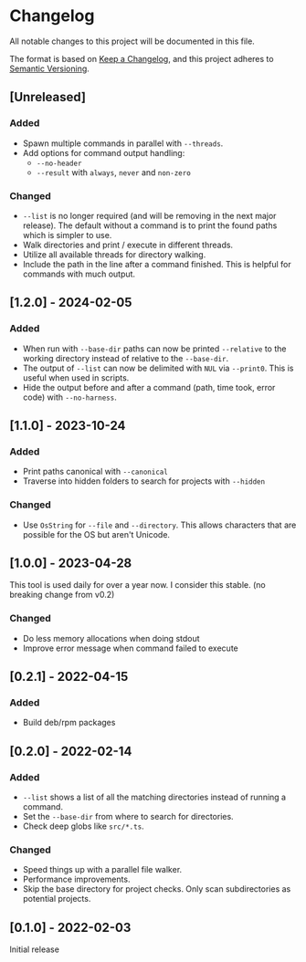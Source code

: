 # Changelog

All notable changes to this project will be documented in this file.

The format is based on [Keep a Changelog](https://keepachangelog.com/en/1.1.0/),
and this project adheres to [Semantic Versioning](https://semver.org/spec/v2.0.0.html).

## [Unreleased]

### Added

- Spawn multiple commands in parallel with `--threads`.
- Add options for command output handling:
  - `--no-header`
  - `--result` with `always`, `never` and `non-zero`

### Changed

- `--list` is no longer required (and will be removing in the next major release). The default without a command is to print the found paths which is simpler to use.
- Walk directories and print / execute in different threads.
- Utilize all available threads for directory walking.
- Include the path in the line after a command finished. This is helpful for commands with much output.

## [1.2.0] - 2024-02-05

### Added

- When run with `--base-dir` paths can now be printed `--relative` to the working directory instead of relative to the `--base-dir`.
- The output of `--list` can now be delimited with `NUL` via `--print0`. This is useful when used in scripts.
- Hide the output before and after a command (path, time took, error code) with `--no-harness`.

## [1.1.0] - 2023-10-24

### Added

- Print paths canonical with `--canonical`
- Traverse into hidden folders to search for projects with `--hidden`

### Changed

- Use `OsString` for `--file` and `--directory`. This allows characters that are possible for the OS but aren't Unicode.

## [1.0.0] - 2023-04-28

This tool is used daily for over a year now. I consider this stable. (no breaking change from v0.2)

### Changed

- Do less memory allocations when doing stdout
- Improve error message when command failed to execute

## [0.2.1] - 2022-04-15

### Added

- Build deb/rpm packages

## [0.2.0] - 2022-02-14

### Added

- `--list` shows a list of all the matching directories instead of running a command.
- Set the `--base-dir` from where to search for directories.
- Check deep globs like `src/*.ts`.

### Changed

- Speed things up with a parallel file walker.
- Performance improvements.
- Skip the base directory for project checks. Only scan subdirectories as potential projects.

## [0.1.0] - 2022-02-03

Initial release
